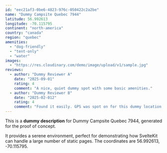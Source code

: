 ```yaml
---
id: "eec21af3-0be6-4823-976c-050422c2a2be"
name: "Dummy Campsite Quebec 7944"
latitude: 56.992613
longitude: -70.115795
continent: "north-america"
country: "canada"
region: "quebec"
amenities:
  - "dog-friendly"
  - "tent-only"
  - "water"
images:
  - "https://res.cloudinary.com/demo/image/upload/v1/sample.jpg"
reviews:
  - author: "Dummy Reviewer A"
    date: "2025-09-01"
    rating: 4
    comment: "A nice, quiet dummy spot with some basic amenities."
  - author: "Dummy Reviewer B"
    date: "2025-02-012"
    rating: 4
    comment: "Found it easily. GPS was spot on for this dummy location."
---
```


This is a **dummy description** for Dummy Campsite Quebec 7944, generated for the proof of concept.

It provides a serene environment, perfect for demonstrating how SvelteKit can handle a large number of static pages. The coordinates are 56.992613, -70.115795.
